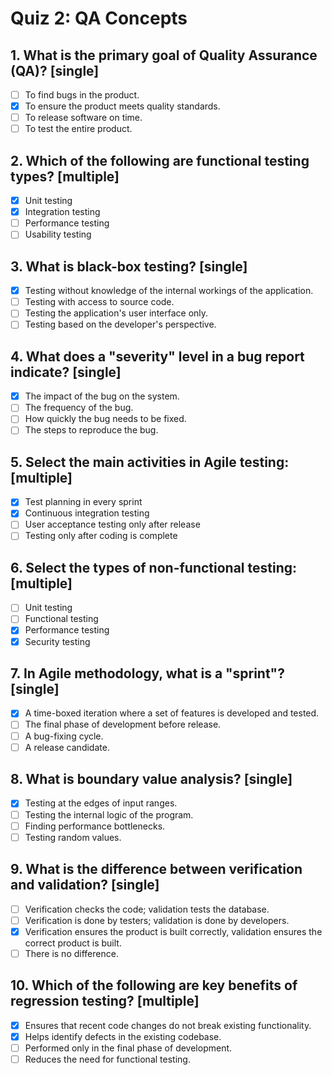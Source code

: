 # Quiz 2: QA Concepts

## 1. What is the primary goal of Quality Assurance (QA)? [single]

- [ ] To find bugs in the product.
- [x] To ensure the product meets quality standards.
- [ ] To release software on time.
- [ ] To test the entire product.

## 2. Which of the following are functional testing types? [multiple]

- [x] Unit testing
- [x] Integration testing
- [ ] Performance testing
- [ ] Usability testing

## 3. What is black-box testing? [single]

- [x] Testing without knowledge of the internal workings of the application.
- [ ] Testing with access to source code.
- [ ] Testing the application's user interface only.
- [ ] Testing based on the developer's perspective.

## 4. What does a "severity" level in a bug report indicate? [single]

- [x] The impact of the bug on the system.
- [ ] The frequency of the bug.
- [ ] How quickly the bug needs to be fixed.
- [ ] The steps to reproduce the bug.

## 5. Select the main activities in Agile testing: [multiple]

- [x] Test planning in every sprint
- [x] Continuous integration testing
- [ ] User acceptance testing only after release
- [ ] Testing only after coding is complete

## 6. Select the types of non-functional testing: [multiple]

- [ ] Unit testing
- [ ] Functional testing
- [x] Performance testing
- [x] Security testing

## 7. In Agile methodology, what is a "sprint"? [single]

- [x] A time-boxed iteration where a set of features is developed and tested.
- [ ] The final phase of development before release.
- [ ] A bug-fixing cycle.
- [ ] A release candidate.

## 8. What is boundary value analysis? [single]

- [x] Testing at the edges of input ranges.
- [ ] Testing the internal logic of the program.
- [ ] Finding performance bottlenecks.
- [ ] Testing random values.

## 9. What is the difference between verification and validation? [single]

- [ ] Verification checks the code; validation tests the database.
- [ ] Verification is done by testers; validation is done by developers.
- [x] Verification ensures the product is built correctly, validation ensures the correct product is built.
- [ ] There is no difference.

## 10. Which of the following are key benefits of regression testing? [multiple]

- [x] Ensures that recent code changes do not break existing functionality.
- [x] Helps identify defects in the existing codebase.
- [ ] Performed only in the final phase of development.
- [ ] Reduces the need for functional testing.
